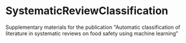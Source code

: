 # SystematicReviewClassification
Supplementary materials for the publication "Automatic classification of literature in systematic reviews on food safety using machine learning"
